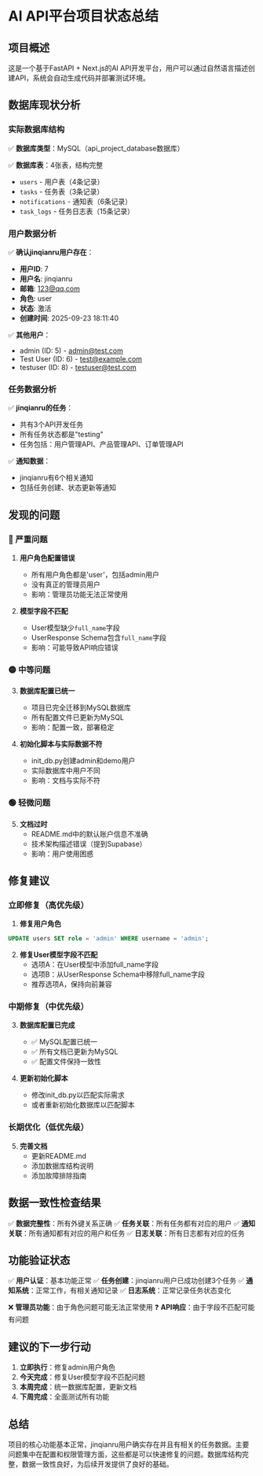 # AI API平台项目状态总结

## 项目概述

这是一个基于FastAPI + Next.js的AI API开发平台，用户可以通过自然语言描述创建API，系统会自动生成代码并部署测试环境。

## 数据库现状分析

### 实际数据库结构

✅ **数据库类型**：MySQL（api_project_database数据库）

✅ **数据库表**：4张表，结构完整
- `users` - 用户表（4条记录）
- `tasks` - 任务表（3条记录）
- `notifications` - 通知表（6条记录）
- `task_logs` - 任务日志表（15条记录）

### 用户数据分析

✅ **确认jinqianru用户存在**：
- **用户ID**: 7
- **用户名**: jinqianru
- **邮箱**: 123@qq.com
- **角色**: user
- **状态**: 激活
- **创建时间**: 2025-09-23 18:11:40

✅ **其他用户**：
- admin (ID: 5) - admin@test.com
- Test User (ID: 6) - test@example.com
- testuser (ID: 8) - testuser@test.com

### 任务数据分析

✅ **jinqianru的任务**：
- 共有3个API开发任务
- 所有任务状态都是"testing"
- 任务包括：用户管理API、产品管理API、订单管理API

✅ **通知数据**：
- jinqianru有6个相关通知
- 包括任务创建、状态更新等通知

## 发现的问题

### 🔴 严重问题

1. **用户角色配置错误**
   - 所有用户角色都是'user'，包括admin用户
   - 没有真正的管理员用户
   - 影响：管理员功能无法正常使用

2. **模型字段不匹配**
   - User模型缺少`full_name`字段
   - UserResponse Schema包含`full_name`字段
   - 影响：可能导致API响应错误

### 🟡 中等问题

3. **数据库配置已统一**
   - 项目已完全迁移到MySQL数据库
   - 所有配置文件已更新为MySQL
   - 影响：配置一致，部署稳定

4. **初始化脚本与实际数据不符**
   - init_db.py创建admin和demo用户
   - 实际数据库中用户不同
   - 影响：文档与实际不符

### 🟢 轻微问题

5. **文档过时**
   - README.md中的默认账户信息不准确
   - 技术架构描述错误（提到Supabase）
   - 影响：用户使用困惑

## 修复建议

### 立即修复（高优先级）

1. **修复用户角色**
```sql
UPDATE users SET role = 'admin' WHERE username = 'admin';
```

2. **修复User模型字段不匹配**
   - 选项A：在User模型中添加full_name字段
   - 选项B：从UserResponse Schema中移除full_name字段
   - 推荐选项A，保持向前兼容

### 中期修复（中优先级）

3. **数据库配置已完成**
   - ✅ MySQL配置已统一
   - ✅ 所有文档已更新为MySQL
   - ✅ 配置文件保持一致性

4. **更新初始化脚本**
   - 修改init_db.py以匹配实际需求
   - 或者重新初始化数据库以匹配脚本

### 长期优化（低优先级）

5. **完善文档**
   - 更新README.md
   - 添加数据库结构说明
   - 添加故障排除指南

## 数据一致性检查结果

✅ **数据完整性**：所有外键关系正确
✅ **任务关联**：所有任务都有对应的用户
✅ **通知关联**：所有通知都有对应的用户和任务
✅ **日志关联**：所有日志都有对应的任务

## 功能验证状态

✅ **用户认证**：基本功能正常
✅ **任务创建**：jinqianru用户已成功创建3个任务
✅ **通知系统**：正常工作，有相关通知记录
✅ **日志系统**：正常记录任务状态变化

❌ **管理员功能**：由于角色问题可能无法正常使用
❓ **API响应**：由于字段不匹配可能有问题

## 建议的下一步行动

1. **立即执行**：修复admin用户角色
2. **今天完成**：修复User模型字段不匹配问题
3. **本周完成**：统一数据库配置，更新文档
4. **下周完成**：全面测试所有功能

## 总结

项目的核心功能基本正常，jinqianru用户确实存在并且有相关的任务数据。主要问题集中在配置和权限管理方面，这些都是可以快速修复的问题。数据库结构完整，数据一致性良好，为后续开发提供了良好的基础。